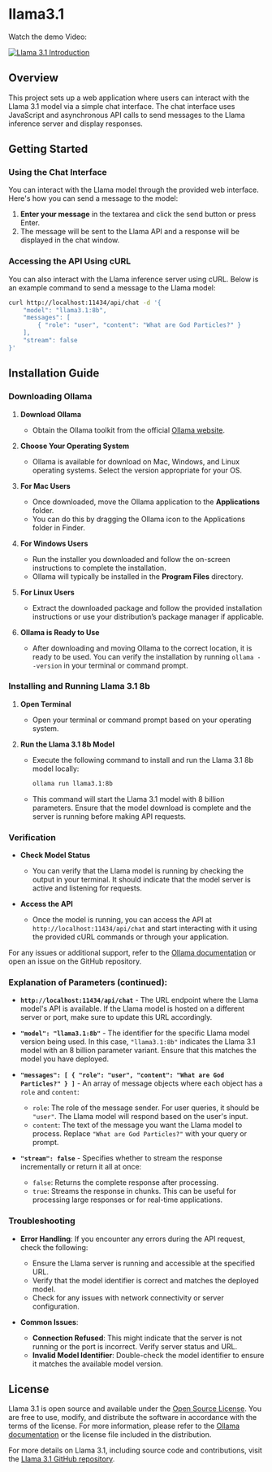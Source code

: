 # llama3.1
Watch the demo Video:



[![Llama 3.1 Introduction](https://img.youtube.com/vi/T2oc9VgBLeU/0.jpg)](https://www.youtube.com/watch?v=T2oc9VgBLeU&feature=youtu.be)

## Overview

This project sets up a web application where users can interact with the Llama 3.1 model via a simple chat interface. The chat interface uses JavaScript and asynchronous API calls to send messages to the Llama inference server and display responses.

## Getting Started

### Using the Chat Interface

You can interact with the Llama model through the provided web interface. Here's how you can send a message to the model:

1. **Enter your message** in the textarea and click the send button or press Enter.
2. The message will be sent to the Llama API and a response will be displayed in the chat window.

### Accessing the API Using cURL

You can also interact with the Llama inference server using cURL. Below is an example command to send a message to the Llama model:

```bash
curl http://localhost:11434/api/chat -d '{
    "model": "llama3.1:8b",
    "messages": [
        { "role": "user", "content": "What are God Particles?" }
    ],
    "stream": false
}'
```

## Installation Guide

### Downloading Ollama

1. **Download Ollama**
   - Obtain the Ollama toolkit from the official [Ollama website](https://ollama.com/download).

2. **Choose Your Operating System**
   - Ollama is available for download on Mac, Windows, and Linux operating systems. Select the version appropriate for your OS.

3. **For Mac Users**
   - Once downloaded, move the Ollama application to the **Applications** folder.
   - You can do this by dragging the Ollama icon to the Applications folder in Finder.

4. **For Windows Users**
   - Run the installer you downloaded and follow the on-screen instructions to complete the installation.
   - Ollama will typically be installed in the **Program Files** directory.

5. **For Linux Users**
   - Extract the downloaded package and follow the provided installation instructions or use your distribution’s package manager if applicable.

6. **Ollama is Ready to Use**
   - After downloading and moving Ollama to the correct location, it is ready to be used. You can verify the installation by running `ollama --version` in your terminal or command prompt.

### Installing and Running Llama 3.1 8b

1. **Open Terminal**
   - Open your terminal or command prompt based on your operating system.

2. **Run the Llama 3.1 8b Model**
   - Execute the following command to install and run the Llama 3.1 8b model locally:

     ```bash
     ollama run llama3.1:8b
     ```

   - This command will start the Llama 3.1 model with 8 billion parameters. Ensure that the model download is complete and the server is running before making API requests.

### Verification

- **Check Model Status**
  - You can verify that the Llama model is running by checking the output in your terminal. It should indicate that the model server is active and listening for requests.

- **Access the API**
  - Once the model is running, you can access the API at `http://localhost:11434/api/chat` and start interacting with it using the provided cURL commands or through your application.

For any issues or additional support, refer to the [Ollama documentation](https://ollama.com/docs) or open an issue on the GitHub repository.
### Explanation of Parameters (continued):

- **`http://localhost:11434/api/chat`** - The URL endpoint where the Llama model's API is available. If the Llama model is hosted on a different server or port, make sure to update this URL accordingly.

- **`"model": "llama3.1:8b"`** - The identifier for the specific Llama model version being used. In this case, `"llama3.1:8b"` indicates the Llama 3.1 model with an 8 billion parameter variant. Ensure that this matches the model you have deployed.

- **`"messages": [ { "role": "user", "content": "What are God Particles?" } ]`** - An array of message objects where each object has a `role` and `content`:
  - `role`: The role of the message sender. For user queries, it should be `"user"`. The Llama model will respond based on the user's input.
  - `content`: The text of the message you want the Llama model to process. Replace `"What are God Particles?"` with your query or prompt.

- **`"stream": false`** - Specifies whether to stream the response incrementally or return it all at once:
  - `false`: Returns the complete response after processing.
  - `true`: Streams the response in chunks. This can be useful for processing large responses or for real-time applications.

### Troubleshooting

- **Error Handling**: If you encounter any errors during the API request, check the following:
  - Ensure the Llama server is running and accessible at the specified URL.
  - Verify that the model identifier is correct and matches the deployed model.
  - Check for any issues with network connectivity or server configuration.

- **Common Issues**:
  - **Connection Refused**: This might indicate that the server is not running or the port is incorrect. Verify server status and URL.
  - **Invalid Model Identifier**: Double-check the model identifier to ensure it matches the available model version.


## License

Llama 3.1 is open source and available under the [Open Source License](https://ollama.com/license). You are free to use, modify, and distribute the software in accordance with the terms of the license. For more information, please refer to the [Ollama documentation](https://ollama.com/docs) or the license file included in the distribution.

For more details on Llama 3.1, including source code and contributions, visit the [Llama 3.1 GitHub repository](https://github.com/meta-llama/llama3).
